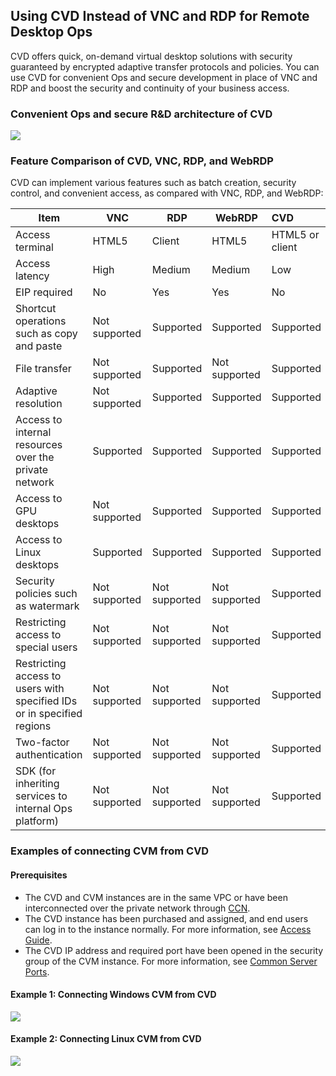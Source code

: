 ## Using CVD Instead of VNC and RDP for Remote Desktop Ops
CVD offers quick, on-demand virtual desktop solutions with security guaranteed by encrypted adaptive transfer protocols and policies. You can use CVD for convenient Ops and secure development in place of VNC and RDP and boost the security and continuity of your business access.

### Convenient Ops and secure R&D architecture of CVD
![](https://qcloudimg.tencent-cloud.cn/raw/0a5f13a927ff7ef648f1c2380635aaf2.png)

### Feature Comparison of CVD, VNC, RDP, and WebRDP
CVD can implement various features such as batch creation, security control, and convenient access, as compared with VNC, RDP, and WebRDP:

| Item | VNC | RDP | WebRDP | CVD |
| ------------------------------------------- | ------ | ------ | ------ | :--------- |
| Access terminal | HTML5 | Client | HTML5 | HTML5 or client |
| Access latency | High | Medium | Medium | Low |
| EIP required | No | Yes | Yes | No |
| Shortcut operations such as copy and paste | Not supported | Supported | Supported | Supported |
| File transfer | Not supported | Supported | Not supported | Supported |
| Adaptive resolution | Not supported | Supported | Supported | Supported |
| Access to internal resources over the private network | Supported | Supported | Supported | Supported |
| Access to GPU desktops | Not supported | Supported | Supported | Supported |
| Access to Linux desktops | Supported | Supported | Supported | Supported |
| Security policies such as watermark | Not supported | Not supported | Not supported | Supported |
| Restricting access to special users | Not supported | Not supported | Not supported | Supported |
| Restricting access to users with specified IDs or in specified regions | Not supported | Not supported | Not supported | Supported |
| Two-factor authentication | Not supported | Not supported | Not supported | Supported |
| SDK (for inheriting services to internal Ops platform) | Not supported | Not supported | Not supported | Supported |


### Examples of connecting CVM from CVD
#### Prerequisites
- The CVD and CVM instances are in the same VPC or have been interconnected over the private network through [CCN](https://www.tencentcloud.com/products/ccn).
- The CVD instance has been purchased and assigned, and end users can log in to the instance normally. For more information, see [Access Guide](https://www.tencentcloud.com/document/product/1167/51902).
- The CVD IP address and required port have been opened in the security group of the CVM instance. For more information, see [Common Server Ports](https://intl.cloud.tencent.com/document/product/213/12451).


#### Example 1: Connecting Windows CVM from CVD
![](https://qcloudimg.tencent-cloud.cn/raw/e3776805217e88ec9a0f1aea30508280.png)

#### Example 2: Connecting Linux CVM from CVD
![](https://qcloudimg.tencent-cloud.cn/raw/bd43ba32fa29dda29c4fc26def6077f3.png)



